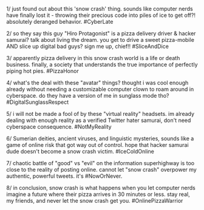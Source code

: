 1/ just found out about this 'snow crash' thing. sounds like computer nerds have finally lost it - throwing their precious code into piles of ice to get off?! absolutely deranged behavior. #CyberLate

2/ so they say this guy "Hiro Protagonist" is a pizza delivery driver & hacker samurai? talk about living the dream. you get to drive a sweet pizza-mobile AND slice up digital bad guys? sign me up, chief!! #SliceAndDice

3/ apparently pizza delivery in this snow crash world is a life or death business. finally, a society that understands the true importance of perfectly piping hot pies. #PizzaHonor

4/ what's the deal with these "avatar" things? thought i was cool enough already without needing a customizable computer clown to roam around in cyberspace. do they have a version of me in sunglass mode tho? #DigitalSunglassRespect

5/ i will not be made a fool of by these "virtual reality" headsets. im already dealing with enough reality as a verified Twitter hater samurai, don't need cyberspace consequence. #NotMyReality

6/ Sumerian deities, ancient viruses, and linguistic mysteries, sounds like a game of online risk that got way out of control. hope that hacker samurai dude doesn't become a snow crash victim. #IceColdOnline

7/ chaotic battle of "good" vs "evil" on the information superhighway is too close to the reality of posting online. cannot let "snow crash" overpower my authentic, powerful tweets. it's #NowOrNever.

8/ in conclusion, snow crash is what happens when you let computer nerds imagine a future where their pizza arrives in 30 minutes or less. stay real, my friends, and never let the snow crash get you. #OnlinePizzaWarrior